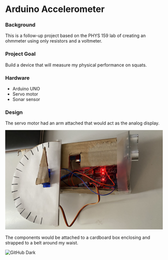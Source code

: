 # Arduino Accelerometer

### Background
This is a follow-up project based on the PHYS 159 lab of creating an ohmmeter using only resistors and a voltmeter.

### Project Goal
Build a device that will measure my physical performance on squats.

### Hardware 
- Arduino UNO
- Servo motor
- Sonar sensor

### Design
The servo motor had an arm attached that would act as the analog display.

![GitHub Dark](https://github.com/mark-andrew-tan/Arduino_Accelerometer/blob/d35285bf0a37b8440399c2ebd4797ed0cfaeef4a/images/accelerometer_enclosure.jpg)

The components would be attached to a cardboard box enclosing and strapped to a belt around my waist.

![GitHub Dark](https://github.com/mark-andrew-tan/Arduino_Accelerometer/blob/main/images/accelerometer_belt_demo.png)
